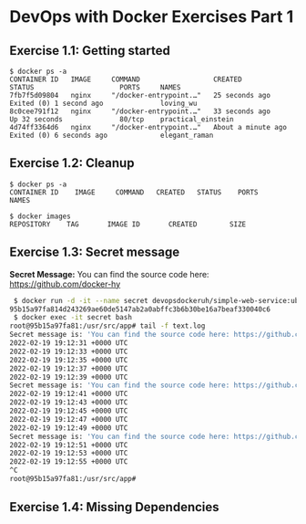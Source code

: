# DevOps with Docker Exercises Part 1

## Exercise 1.1: Getting started

```
$ docker ps -a
CONTAINER ID   IMAGE     COMMAND                  CREATED              STATUS                     PORTS     NAMES
7fb7f5d09804   nginx     "/docker-entrypoint.…"   25 seconds ago       Exited (0) 1 second ago              loving_wu
8c0cee791f12   nginx     "/docker-entrypoint.…"   33 seconds ago       Up 32 seconds              80/tcp    practical_einstein
4d74ff3364d6   nginx     "/docker-entrypoint.…"   About a minute ago   Exited (0) 6 seconds ago             elegant_raman
```

## Exercise 1.2: Cleanup

```
$ docker ps -a
CONTAINER ID    IMAGE     COMMAND   CREATED   STATUS    PORTS     NAMES

$ docker images
REPOSITORY    TAG       IMAGE ID       CREATED        SIZE
```

## Exercise 1.3: Secret message

**Secret Message:** You can find the source code here: https://github.com/docker-hy

```bash
 $ docker run -d -it --name secret devopsdockeruh/simple-web-service:ubuntu
95b15a97fa814d243269ae60de5147ab2a0abffc3b6b30be16a7beaf330040c6
 $ docker exec -it secret bash
root@95b15a97fa81:/usr/src/app# tail -f text.log
Secret message is: 'You can find the source code here: https://github.com/docker-hy'
2022-02-19 19:12:31 +0000 UTC
2022-02-19 19:12:33 +0000 UTC
2022-02-19 19:12:35 +0000 UTC
2022-02-19 19:12:37 +0000 UTC
2022-02-19 19:12:39 +0000 UTC
Secret message is: 'You can find the source code here: https://github.com/docker-hy'
2022-02-19 19:12:41 +0000 UTC
2022-02-19 19:12:43 +0000 UTC
2022-02-19 19:12:45 +0000 UTC
2022-02-19 19:12:47 +0000 UTC
2022-02-19 19:12:49 +0000 UTC
Secret message is: 'You can find the source code here: https://github.com/docker-hy'
2022-02-19 19:12:51 +0000 UTC
2022-02-19 19:12:53 +0000 UTC
2022-02-19 19:12:55 +0000 UTC
^C
root@95b15a97fa81:/usr/src/app#
```

## Exercise 1.4: Missing Dependencies
